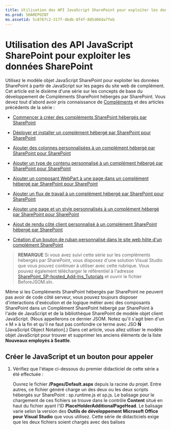 ```yaml
---
title: Utilisation des API JavaScript SharePoint pour exploiter les données SharePoint
ms.prod: SHAREPOINT
ms.assetid: 5c8767c2-317f-4bdb-8f4f-885d06da7feb
---
```



# Utilisation des API JavaScript SharePoint pour exploiter les données SharePoint
Utilisez le modèle objet JavaScript SharePoint pour exploiter les données SharePoint à partir de JavaScript sur les pages du site web de complément.
Cet article est le dixième d'une série sur les concepts de base du développement de Compléments SharePoint hébergés par SharePoint. Vous devez tout d'abord avoir pris connaissance de  [Compléments](sharepoint-add-ins.md) et des articles précédents de la série :





-  [Commencer à créer des compléments SharePoint hébergés par SharePoint](get-started-creating-sharepoint-hosted-sharepoint-add-ins.md)


-  [Déployer et installer un complément hébergé par SharePoint pour SharePoint](deploy-and-install-a-sharepoint-hosted-sharepoint-add-in.md)


-  [Ajouter des colonnes personnalisées à un complément hébergé par SharePoint pour SharePoint](add-custom-columns-to-a-sharepoint-hostedsharepoint-add-in.md)


-  [Ajouter un type de contenu personnalisé à un complément hébergé par SharePoint pour SharePoint](add-a-custom-content-type-to-a-sharepoint-hostedsharepoint-add-in.md)


-  [Ajouter un composant WebPart à une page dans un complément hébergé par SharePoint pour SharePoint](add-a-web-part-to-a-page-in-a-sharepoint-hosted-sharepoint-add-in.md)


-  [Ajouter un flux de travail à un complément hébergé par SharePoint pour SharePoint](add-a-workflow-to-a-sharepoint-hosted-sharepoint-add-in.md)


-  [Ajouter une page et un style personnalisés à un complément hébergé par SharePoint pour SharePoint](add-a-custom-page-and-style-to-a-sharepoint-hosted-sharepoint-add-in.md)


-  [ Ajout de rendu côté client personnalisé à un complément SharePoint hébergé par SharePoint](add-custom-client-side-rendering-to-a-sharepoint-hosted-sharepoint-add-in.md)


-  [ Création d'un bouton de ruban personnalisé dans le site web hôte d'un complément SharePoint](create-a-custom-ribbon-button-in-the-host-web-of-a-sharepoint-add-in.md)



> **REMARQUE**
> Si vous avez suivi cette série sur les compléments hébergés par SharePoint, vous disposez d'une solution Visual Studio que vous pouvez continuer à utiliser avec cette rubrique. Vous pouvez également télécharger le référentiel à l'adresse  [SharePoint_SP-hosted_Add-Ins_Tutorials](https://github.com/OfficeDev/SharePoint_SP-hosted_Add-Ins_Tutorials) et ouvrir le fichier BeforeJSOM.sln.




Même si les Compléments SharePoint hébergés par SharePoint ne peuvent pas avoir de code côté serveur, vous pouvez toujours disposer d'interactions d'exécution et de logique métier avec des composants SharePoint dans un Complément SharePoint hébergé par SharePoint à l'aide de JavaScript et de la bibliothèque SharePoint de modèle objet client JavaScript. (Nous appellerons ce dernier JSOM. Notez qu'il s'agit bien d'un « M » à la fin et qu'il ne faut pas confondre ce terme avec JSO **N** [JavaScript Object Notation].) Dans cet article, vous allez utiliser le modèle objet JavaScript pour trouver et supprimer les anciens éléments de la liste **Nouveaux employés à Seattle**.
## Créer le JavaScript et un bouton pour appeler


1. Vérifiez que l'étape ci-dessous du premier didacticiel de cette série a été effectuée : 

    Ouvrez le fichier **/Pages/Default.aspx** depuis la racine du projet. Entre autres, ce fichier généré charge un des deux ou les deux scripts hébergés sur SharePoint : sp.runtime.js et sp.js. Le balisage pour le chargement de ces fichiers se trouve dans le contrôle **Content** situé en haut du fichier ayant l'ID **PlaceHolderAdditionalPageHead**. Le balisage varie selon la version des **Outils de développement Microsoft Office pour Visual Studio** que vous utilisez. Cette série de didacticiels exige que les deux fichiers soient chargés avec des balises **<script>** ordinaires dans le code HTML, et non des balises **<SharePoint:ScriptLink>**. Vérifiez que les lignes suivantes sont dans le contrôle **PlaceHolderAdditionalPageHead**,  *juste au-dessus*  de la ligne `<meta name="WebPartPageExpansion" content="full" />` :



 ```

<script type="text/javascript" src="/_layouts/15/sp.runtime.js"></script>
<script type="text/javascript" src="/_layouts/15/sp.js"></script> 

 ```


    Recherchez tout autre balisage dans le fichier, qui charge également l'un ou l'autre de ces fichiers, puis supprimez le balisage redondant. Enregistrez et fermez le fichier.


2. Dans le nœud **Scripts** de l' **Explorateur de solutions**, il est possible qu'il existe déjà un fichier Add-in.js. Si ce n'est pas le cas, mais que vous disposez d'un fichier App.js, cliquez avec le bouton droit sur App.js et renommez-le Add-in.js. S'il n'existe aucun de ces deux fichiers, créez-en un en suivant les étapes ci-dessous :

1. Cliquez avec le bouton droit sur le nœud **Scripts** et choisissez **Ajouter** > **Nouvel élément** > **Web**.


2. Choisissez **Fichier JavaScript** et nommez-leAdd-in.js.


3. Ouvrez le fichier Add-in.js et supprimez son contenu, le cas échéant.


4. Ajoutez les lignes suivantes au fichier. Notez ce qui suit à propos de ce code :

  - La ligne  `'use strict';` garantit que l'exécution de JavaScript dans le navigateur génère une exception si vous utilisez par inadvertance certaines pratiques incorrectes dans le code JavaScript.


  - La variable  `clientContext` contient un objet **SP.ClientContext** qui fait référence au site web SharePoint. L'ensemble du code JSOM commence par créer ou obtenir une référence à un objet de ce type.


  - La variable  `employeeList` comporte une référence à l'instance de liste **Nouveaux employés à Seattle**.


  - La variable  `completedItems` comporte les éléments de la liste que le script va supprimer : les éléments dont le champ **ÉtapeOrientation** est défini sur **Terminée**.



 ```

'use strict';

var clientContext = SP.ClientContext.get_current(); 
var employeeList = clientContext.get_web().get_lists().getByTitle('New Employees In Seattle'); 
var completedItems; 
 ```

5. Pour réduire les messages entre le navigateur client et le serveur SharePoint, le JSOM utilise un système de traitement par lots. Une seule fonction, **SP.ClientContext.executeQueryAsync**, envoie réellement des messages au serveur (et reçoit des réponses). Les appels aux API JSOM émis entre les appels de l'élément **executeQueryAsync** sont regroupés et envoyés au serveur dans un lot la prochaine fois que l'élément **executeQueryAsync** est appelé. Toutefois, il n'est généralement pas possible d'appeler une méthode d'un objet JSOM, sauf si l'objet a été transmis au client dans un appel précédent de l'élément **executeQueryAsync**. Votre script va appeler la méthode **SP.ListItem.deleteObject** de chaque élément terminé de la liste, il va donc réaliser deux appels auprès de l'élément **executeQueryAsync**: un pour obtenir une collection des éléments de liste terminés et un deuxième pour regrouper les appels de **deleteObject** et les envoyer au serveur pour exécution.

    Par conséquent, commencez par créer une méthode afin d'obtenir les éléments de liste auprès du serveur. Ajoutez le code suivant au fichier.



 ```

function purgeCompletedItems() {

   var camlQuery = new SP.CamlQuery(); 
   camlQuery.set_viewXml( 
         '<View><Query><Where><Eq>' + 
           '<FieldRef Name=\\'OrientationStage\\'/><Value Type=\\'Choice\\'>Completed</Value>' + 
         '</Eq></Where></Query></View>'); 
     completedItems = employeeList.getItems(camlQuery); 
}
 ```

6. Lorsque ces lignes sont envoyées au serveur et exécutées, elles créent une collection d'éléments de liste, mais le script doit transmettre cette collection au client. Cette opération est effectuée par un appel à la fonction **SP.ClientContext.load**. Ajoutez la ligne suivante à la fin de la méthode.

 ```

clientContext.load(completedItems);
 ```

7. Ajoutez un appel de l'élément **executeQueryAsync**. Cette méthode a deux paramètres, qui sont tous deux des fonctions de rappel. Le premier s'exécute si le serveur exécute toutes les commandes du lot. Le deuxième s'exécute si le serveur échoue pour une raison quelconque. Vous allez créer ces deux fonctions lors des étapes ultérieures. Ajoutez la ligne suivante à la fin de la méthode.

 ```
  clientContext.executeQueryAsync(deleteCompletedItems, onGetCompletedItemsFail);
 ```

8. Enfin, ajoutez la ligne suivante à la fin de la méthode. En renvoyant **false** au bouton ASP.NET qui appelle la fonction, nous annulons le comportement par défaut des boutons ASP.NET, qui consiste à recharger la page. Le rechargement de la page provoque un rechargement du fichier Add-in.js, qui à son tour réinitialise l'objet `clientContext`. Si ce rechargement est effectué entre le moment où l'élément **executeQueryAsync** envoie sa demande et celui où le serveur SharePoint renvoie la réponse, l'objet `clientContext` d'origine n'existe plus et ne peut pas traiter la réponse. La fonction est interrompue sans que les rappels d'échec ou de réussite soient exécutés. (Le comportement exact peut varier selon le navigateur.)

 ```
  return false;
 ```

9. Ajoutez la fonction suivante,  `deleteCompletedItems`, au fichier. Il s'agit de la fonction qui s'exécute si la fonction  `purgeCompletedItems` aboutit. Notez ce qui suit à propos de ce code :

  - La méthode **SP.ListItem.get_id** renvoie l'ID de l'élément de liste. Chaque élément du tableau est un objet **SP.ListItem**.


  - La méthode **SP.List.getItemById** renvoie l'objet **SP.ListItem** avec l'ID spécifié.


  - La méthode **SP.ListItem.deleteObject** marque l'élément de liste à supprimer du serveur lors de l'appel de l'élément **executeQueryAsync**.


  - Les éléments de liste doivent être copiés à partir de la collection qui est envoyée du serveur à un tableau avant d'être supprimés. Si le script a appelé la méthode **deleteObject** pour chaque élément directement dans la boucle **while**, le code JavaScript génère une erreur indiquant que la longueur de la collection est modifiée pendant l'énumération. Le message d'erreur n'est pas réellement vrai, car l'élément n'est pas vraiment supprimé jusqu'à ce que les appels **deleteObject** soient regroupés et envoyés au serveur. Toutefois, le JSOM est conçu pour simuler les exceptions qui se produisent sur le serveur (où le code ne doit pas modifier la taille d'une collection pendant l'énumération de celle-ci). Cependant, les tableaux ont une taille fixe, par conséquent, l'appel de l'élément **deleteObject** sur un élément d'un tableau supprime l'élément de la liste, mais ne modifie pas la taille du tableau.



 ```
  function deleteCompletedItems() {

    var itemArray = new Array();
    var listItemEnumerator = completedItems.getEnumerator();

    while (listItemEnumerator.moveNext()) {
        var item = listItemEnumerator.get_current();
        itemArray.push(item);
    }

    var i;
    for (i = 0; i < itemArray.length; i++) {
        employeeList.getItemById(itemArray[i].get_id()).deleteObject();
    }

    clientContext.executeQueryAsync(onDeleteCompletedItemsSuccess, onDeleteCompletedItemsFail);
}
 ```

10. Ajoutez la fonction suivante,  `onDeleteCompletedItemsSuccess`, au fichier. Il s'agit de la fonction qui s'exécute si les éléments terminés sont supprimés (ou si la liste ne comporte aucun élément terminé). La deuxième ligne,  `location.reload(true);`, entraîne le rechargement de la page à partir du serveur. Cette opération est pratique, car le composant WebPart de vue de liste de la page affiche les éléments terminés jusqu'à l'actualisation de la page. (Le fichier Add-in.js est rechargé également, mais cela n'entraîne aucun problème, car il le fait d'une manière qui n'interrompt pas de fonction JavaScript en cours d'exécution.)

 ```

function onDeleteCompletedItemsSuccess() {
    alert('Completed orientations have been deleted.');
    location.reload(true);
}
 ```

11. Ajoutez au fichier les deux fonctions suivantes de rappel en cas d'échec.

 ```

// Failure callbacks

function onGetCompletedItemsFail(sender, args) {
    alert('Unable to get completed items. Error:' + args.get_message() + '\\n' + args.get_stackTrace());
}

function onDeleteCompletedItemsFail(sender, args) {
    alert('Unable to delete completed items. Error:' + args.get_message() + '\\n' + args.get_stackTrace());
}
 ```

12. Ouvrez le fichier default.aspx et recherchez l'élément **asp:Content** avec l'ID **PlaceHolderMain**.


13. Ajoutez le balisage suivant entre l'élément **WebPartPages:WebPartZone** et le premier des deux éléments **asp:Hyperlink**. Notez que la valeur du gestionnaire **OnClientClick** est `return purgeCompletedItems()` au lieu de `purgeCompletedItems()`. L'élément  `false` renvoyé par la fonction indique à ASP.NET de ne pas recharger la page.

 ```HTML

<p><asp:Button runat="server" OnClientClick="return purgeCompletedItems()"
  ID="purgecompleteditemsbutton" Text="Purge Completed Items" /></p>
 ```

14. Régénérez le projet dans Visual Studio.


15. Pour limiter la nécessité de définir manuellement l' **étape d'orientation** des éléments de liste surTerminée lors du test du complément, ouvrez le fichier elements.xml pour l'instance de liste **NouveauxEmployésÀSeattle** (et pas le fichier elements.xml pour le modèle de liste **OrientationDesNouveauxEmployés**) et ajoutez le balisage  `<Field Name="OrientationStage">Completed</Field>` comme dernier enfant aux éléments **Row**.

    Voici un exemple de la façon dont l'élément **Rows** doit se présenter.



 ```

<Rows>
  <Row>
    <Field Name="Title">Tom Higginbotham</Field>
    <Field Name="Division">Manufacturing</Field>
    <Field Name="OrientationStage">Completed</Field>
  </Row>
  <Row>
    <Field Name="Title">Satomi Hayakawa</Field>
    <Field Name="OrientationStage">Completed</Field>
  </Row>
  <Row>
    <Field Name="Title">Cassi Hicks</Field>
  </Row>
  <Row>
    <Field Name="Title">Lertchai Treetawatchaiwong</Field>
  </Row>
</Rows>
 ```


## Exécuter et tester le complément






1. Activez les fenêtres contextuelles sur le navigateur utilisé par Visual Studio lors du débogage.


2. Utilisez la touche F5 pour déployer et exécuter votre complément. Visual Studio effectue une installation temporaire du complément sur votre site SharePoint de test et exécute immédiatement celui-ci.


3. La page d'accueil du complément s'ouvre et la liste comporte au moins un élément dont le champ **Étape d'orientation** est défini sur **Terminée**.

   **Liste avant la suppression des éléments terminés**



!\[Liste des nouveaux employés de Seattle avec la colonne « Étape Orientation » pour les deux éléments définis sur Terminé. Il existe un bouton étiqueté « Purger les éléments terminés » sous la liste.](images/e5e4eef8-a218-4797-aabc-c52adbd2d96d.PNG)





4. Lorsque la page d'accueil du complément est complètement chargée, choisissez le bouton **Supprimer les éléments terminés**. Si l'opération aboutit (en d'autres termes, si vous ne recevez aucun message d'échec), tous les éléments **terminés** ont été supprimés et un message contextuel vous indique **Les orientations terminées ont été supprimées**.


5. Fermez la fenêtre contextuelle afin que la page se recharge et que les éléments **terminés** n'apparaissent plus dans le composant WebPart de vue de liste.

   **Liste après la suppression des éléments terminés**



!\[Liste des nouveaux employés de Seattle avec deux fois moins d'éléments qu'avant, et aucun d'entre eux n'a l'élément « Étape d'orientation » défini sur Terminé.](images/a0330fad-1473-4fde-9df2-8be0b37df1a1.PNG)





6. Pour mettre fin à la session de débogage, fermez la fenêtre du navigateur ou arrêtez le débogage dans Visual Studio. Chaque fois que vous appuyez sur F5, Visual Studio retire la version précédente du complément et installe la plus récente.


7. Vous allez travailler avec ce complément et la solution Visual Studio dans d'autres articles. Il est donc recommandé de retirer le complément une dernière fois lorsque vous avez terminé de travailler et n'allez pas le réutiliser pendant un moment. Cliquez avec le bouton droit de la souris sur le projet dans l' **Explorateur de solutions** et choisissez **Retirer**.



## 
<a name="Nextsteps"> </a>

Dans l'article suivant de cette série, vous allez ajouter du code JavaScript à une page du site web de complément qui fonctionne avec des données SharePoint sur le site web hôte :  [ Utilisation de données de site web hôte JavaScript dans le site web de complément](work-with-host-web-data-from-javascript-in-the-add-in-web.md).




